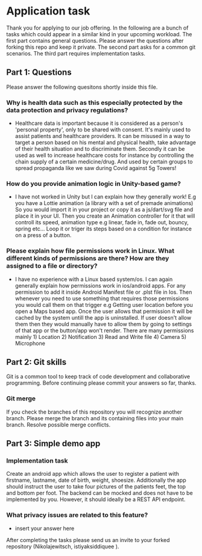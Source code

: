# Application task

Thank you for applying to our job offering.
In the following are a bunch of tasks which could appear in a similar kind in your upcoming workload.
The first part contains general questions.
Please answer the questions after forking this repo and keep it private.
The second part asks for a common git scenarios.
The third part requires implementation tasks.

## Part 1: Questions

Please answer the following quesitons shortly inside this file.

### Why is health data such as this especially protected by the data protection and privacy regulations?

- Healthcare data is important because it is considered as a person's 'personal property', only to be shared with consent. It's mainly used to assist patients and healthcare providers. It can be misused in a way to target a person based on his mental and physical health, take advantage of their health situation and to discriminate them. Secondly it can be used as well to increase healthcare costs for instance by controlling the chain supply of a certain medicine/drug. And used by certain groups to spread propaganda like we saw during Covid against 5g Towers!

### How do you provide animation logic in Unity-based game?

- I have not worked in Unity but I can explain how they generally work! E.g you have a Lottie animation (a library with a set of premade animations) So you would import it in your project or copy it as a js/dart/svg file and place it in your UI. Then you create an Animation controller for it that will controll its speed, animation type e.g linear, fade in, fade out, bouncy, spring etc... Loop it or triger its steps based on a condition for instance on a press of a button.

### Please explain how file permissions work in Linux. What different kinds of permissions are there? How are they assigned to a file or directory?

- I have no experience with a Linux based system/os. I can again generally explain how permissions work in ios/android apps. For any permission to add it inside Android Manifest file or .plst file in Ios. Then whenever you need to use something that requires those permissions you would call them on that trigger e.g Getting user location before you open a Maps based app. Once the user allows that permission it will be cached by the system untill the app is uninstalled. If user doesn't allow them then they would manually have to allow them by going to settings of that app or the button/app won't render.
  There are many permissions mainly 1) Location 2) Notification 3) Read and Write file 4) Camera 5) Microphone

## Part 2: Git skills

Git is a common tool to keep track of code development and collaborative programming.
Before continuing please commit your answers so far, thanks.

### Git merge

If you check the branches of this repository you will recognize another branch.
Please merge the branch and its containing files into your main branch.
Resolve possible merge conflicts.

## Part 3: Simple demo app

### Implementation task

Create an android app which allows the user to register a patient with firstname, lastname, date of birth, weight, shoesize.
Additionally the app should instruct the user to take four pictures of the patients feet, the top and bottom per foot.
The backend can be mocked and does not have to be implemented by you. However, it should ideally be a REST API endpoint.

### What privacy issues are related to this feature?

- insert your answer here

After completing the tasks please send us an invite to your forked repository (Nikolajewitsch, istiyaksiddiquee ).
